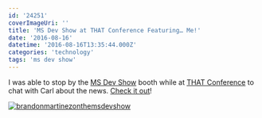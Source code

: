 ```yaml
---
id: '24251'
coverImageUri: ''
title: 'MS Dev Show at THAT Conference Featuring… Me!'
date: '2016-08-16'
datetime: '2016-08-16T13:35:44.000Z'
categories: 'technology'
tags: 'ms dev show'
---
```


I was able to stop by the [MS Dev Show](http://www.msdevshow.com/ 'MS Dev Show')
booth while at
[THAT Conference](https://www.thatconference.com/ 'THAT Conference') to chat
with Carl about the news.
[Check it out](http://msdevshow.com/2016/08/live-from-that-conference-2016/ 'thatconference 2016
with a plethora of guests - pt. 1')!

[![brandonmartinezonthemsdevshow](http://assets.brandonmartinez.com/brandonmartinez/2014/09/brandonmartinezonthemsdevshow-2000x1050.png)](http://msdevshow.com/2016/08/live-from-that-conference-2016/)
